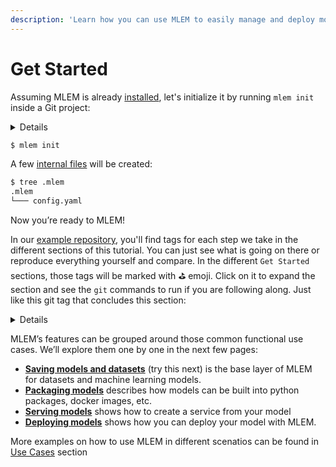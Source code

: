 ```yaml
---
description: 'Learn how you can use MLEM to easily manage and deploy models'
---
```


# Get Started

Assuming MLEM is already [installed](/doc/install), let's initialize it by
running `mlem init` inside a Git project:

<details>

### ⚙️ Expand for setup instructions

If you want to follow along with this tutorial and try MLEM first-hand, you can fork our 
[example repo](https://github.com/iterative/example-mlem-get-started) as a playground for running MLEM commands. 

Its `main` branch contains everything we'll be using (assuming MLEM is already installed). 
 
To prepare your project, you'll need to fork and clone it locally.
Here's how to do that using [github cli](https://cli.github.com/)

```bash
$ gh repo fork https://github.com/iterative/example-mlem-get-started
$ cd example-mlem-get-started
```

We strongly recommend that you to create an isolated virtual environment for this tutorial
and cleanly install all the requirements there.

Install the virtual environment:
```console
$ python3 -m venv .venv
```

Activate your virtual environment:
```console
$ source .venv/bin/activate
```

Finally, install the project requirements:
```console
$ pip install -r requirements.txt
```

That was pretty straightforward, right?!

</details>

```bash
$ mlem init
```

A few [internal files](/doc/user-guide/project-structure) will be created:


```bash
$ tree .mlem
.mlem
└─── config.yaml
```


Now you’re ready to MLEM!

In our
[example repository](https://github.com/iterative/example-mlem-get-started), you'll
find tags for each step we take in the different sections of this tutorial. You can
just see what is going on there or reproduce everything yourself and compare. In
the different `Get Started` sections, those tags will be marked with ⛳ emoji. 
Click on it to expand the section and see the `git` commands to run if you are following along.
Just like this git tag that concludes this section:

<details>

# ⛳ [MLEM init](https://github.com/iterative/example-mlem-get-started/tree/1-mlem-init)

```bash
$ git add .mlem
$ git status
Changes to be committed:
        new file:   .mlem/config.yaml
        ...
$ git commit -m "Initialize MLEM"
```

To compare your results with the tag you can also run the following 
```bash
$ git diff 1-mlem-init
``` 

The output will be empty if you have the same files staged/committed

</details>

MLEM’s features can be grouped around those common functional use cases. We’ll explore them
one by one in the next few pages:

- **[Saving models and datasets](/doc/get-started/saving-loading)** (try this next) is
  the base layer of MLEM for datasets and machine learning models.
- **[Packaging models](/doc/get-started/packaging)** describes how models can be built
  into python packages, docker images, etc.
- **[Serving models](/doc/get-started/serving)** shows how to create a service from
  your model
- **[Deploying models](/doc/get-started/deploying)** shows how you can deploy your
  model with MLEM.

More examples on how to use MLEM in different scenatios can be found in [Use Cases](/doc/use-cases) section